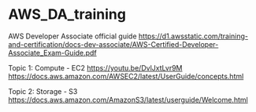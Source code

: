 # AWS_DA_training

AWS Developer Associate official guide
https://d1.awsstatic.com/training-and-certification/docs-dev-associate/AWS-Certified-Developer-Associate_Exam-Guide.pdf

Topic 1: Compute - EC2
https://youtu.be/DvlJxtLvr9M
https://docs.aws.amazon.com/AWSEC2/latest/UserGuide/concepts.html

Topic 2: Storage - S3
https://docs.aws.amazon.com/AmazonS3/latest/userguide/Welcome.html
